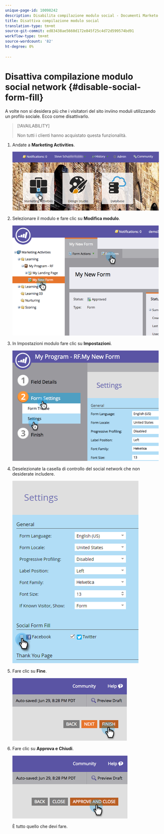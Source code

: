 ```yaml
---
unique-page-id: 10098242
description: Disabilita compilazione modulo social - Documenti Marketo - Documentazione prodotto
title: Disattiva compilazione modulo social
translation-type: tm+mt
source-git-commit: ed83438ae5660d172e845f25c4d72d599574bd91
workflow-type: tm+mt
source-wordcount: '82'
ht-degree: 0%

---
```



# Disattiva compilazione modulo social network {#disable-social-form-fill}

A volte non si desidera più che i visitatori del sito inviino moduli utilizzando un profilo sociale. Ecco come disattivarlo.

>[!AVAILABILITY]
>
>Non tutti i clienti hanno acquistato questa funzionalità.

1. Andate a **Marketing Activities**.

   ![](assets/login-marketing-activities-10.png)

1. Selezionare il modulo e fare clic su **Modifica modulo**.

   ![](assets/image2014-9-15-16-3a35-3a54.png)

1. In Impostazioni modulo fare clic su **Impostazioni**.

   ![](assets/image2014-9-15-16-3a36-3a4.png)

1. Deselezionate la casella di controllo del social network che non desiderate includere.

   ![](assets/image2016-4-28-16-3a49-3a23.png)

1. Fare clic su **Fine**.

   ![](assets/image2014-9-15-16-3a36-3a26.png)

1. Fare clic su **Approva e Chiudi**.

   ![](assets/image2014-9-15-16-3a36-3a33.png)

   È tutto quello che devi fare.
